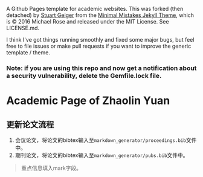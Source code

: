 A Github Pages template for academic websites. This was forked (then detached) by [Stuart Geiger](https://github.com/staeiou) from the [Minimal Mistakes Jekyll Theme](https://mmistakes.github.io/minimal-mistakes/), which is © 2016 Michael Rose and released under the MIT License. See LICENSE.md.

I think I've got things running smoothly and fixed some major bugs, but feel free to file issues or make pull requests if you want to improve the generic template / theme.

### Note: if you are using this repo and now get a notification about a security vulnerability, delete the Gemfile.lock file.

# Academic Page of Zhaolin Yuan

## 更新论文流程
1. 会议论文，将论文的bibtex输入至```markdown_generator/proceedings.bib```文件中。
2. 期刊论文，将论文的bibtex输入至```markdown_generator/pubs.bib```文件中。
> 重点信息填入mark字段。
